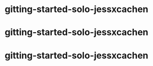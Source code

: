 # gitting-started-solo-jessxcachen
# gitting-started-solo-jessxcachen
# gitting-started-solo-jessxcachen
